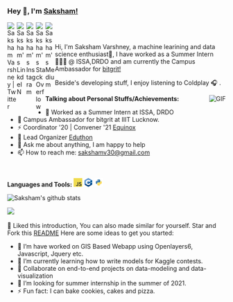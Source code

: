 ### Hey 👋, I'm [Saksham!](https://github.com/sakshamv30)


<a href="https://twitter.com/sakshamv30">
  <img align="left" alt="Saksham Varshney | Twitter" width="22px" src="https://cdn.jsdelivr.net/npm/simple-icons@v3/icons/twitter.svg" />
</a>
<a href="https://www.linkedin.com/in/sakshamv30/">
  <img align="left" alt="Saksham's LinkdeIN" width="22px" src="https://cdn.jsdelivr.net/npm/simple-icons@v3/icons/linkedin.svg" />
</a>
<a href="https://www.instagram.com/___sakshamvarshney/">
  <img align="left" alt="Saksham's Instagram" width="22px" src="https://cdn.jsdelivr.net/npm/simple-icons@v3/icons/instagram.svg" />
</a>
<a href="https://stackoverflow.com/users/9935594/saksham-varshney">
  <img align="left" alt="Saksham's StackOverflow" width="22px" src="https://cdn.jsdelivr.net/npm/simple-icons@v3/icons/stackoverflow.svg" />
</a>
<a href="https://medium.com/@sakshamvarshney">
  <img align="left" alt="Saksham's Medium" width="22px" src="https://cdn.jsdelivr.net/npm/simple-icons@v3/icons/medium.svg" />
</a>
<br />
<br />

Hi, I'm Saksham Varshney, a machine learining and data science enthusiast🚀, I have worked as a Summer Intern 🙍🏽‍♂️  @ ISSA,DRDO and am currently the Campus Ambassador for [bitgrit!](https://bitgrit.net/)


Beside's developing stuff, I enjoy listening to Coldplay 🎧 .



  <img align="right" alt="GIF" src="https://media.giphy.com/media/dxn6fRlTIShoeBr69N/giphy.gif" />
  


**Talking about Personal Stuffs/Achievements:**
- 🙌 Worked as a Summer Intern at ISSA, DRDO
- 🌱 Campus Ambassador for bitgrit at IIIT Lucknow.
- ⚡️ Coordinator '20 | Convener '21  [Equinox](http://equinox-iiitl.tech/) 
- 🎪 Lead Organizer [Eduthon](https://eduthon.tech/)
- 💬 Ask me about anything, I am happy to help
- 📫 How to reach me: sakshamv30@gmail.com

&nbsp;

**Languages and Tools:**
<code><img height="20" src="https://raw.githubusercontent.com/github/explore/80688e429a7d4ef2fca1e82350fe8e3517d3494d/topics/javascript/javascript.png"></code>
<code><img height="20" src="https://raw.githubusercontent.com/github/explore/80688e429a7d4ef2fca1e82350fe8e3517d3494d/topics/cpp/cpp.png"></code>
<code><img height="20" src="https://raw.githubusercontent.com/github/explore/80688e429a7d4ef2fca1e82350fe8e3517d3494d/topics/python/python.png"></code>



![Saksham's github stats](https://github-readme-stats.vercel.app/api?username=sakshamv30&show_icons=true&hide_border=true)

![](https://komarev.com/ghpvc/?username=sakshamv30&color=brightgreen&style=flat)

:pushpin: Liked this introduction, You can also made similar for yourself. Star and Fork this [README](https://github.com/sakshamv30/sakshamv30)
Here are some ideas to get you started:

- 🔭 I’m have worked on GIS Based Webapp using Openlayers6, Javascript, Jquery etc.
- 🌱 I’m currently learning how to write models for Kaggle contests.
- 👯 Collaborate on end-to-end projects on data-modeling and data-visualization
- 🤔 I’m looking for summer internship in the summer of 2021. 
- ⚡ Fun fact: I can bake cookies, cakes and pizza.

